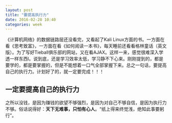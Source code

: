 ```yaml
---
layout: post
title: "要提高执行力"
date: 2016-02-28 10:40
categories: week
---
```


《计算机网络》的数据链路层还没看完，又看起了Kali Linux方面的书。一方面在看《思考致富》，一方面在看《如何阅读一本书》，每天睡前还看看格林童话（英文版）。为了写好Tieball俱乐部的网站，又在看AJAX。这样一来，感觉很难深入学透一样东西l。说到底，还是学习效率太低，学习静不下心来。刚刚提到的，都是要学的，都是要掌握的，但是不能想着一口气全部掌握下来。总之一句话，要提高自己的执行力。计划好了的，就一定要完成！！！

## 一定要提高自己的执行力
之所以没钱，是因为赚钱的欲望不够强烈，是因为对自己不够自信，是因为执行力不够。俗话说得好：**天下无难事，只怕有心人**。“纸上得来终觉浅，绝知此事要躬行”。
